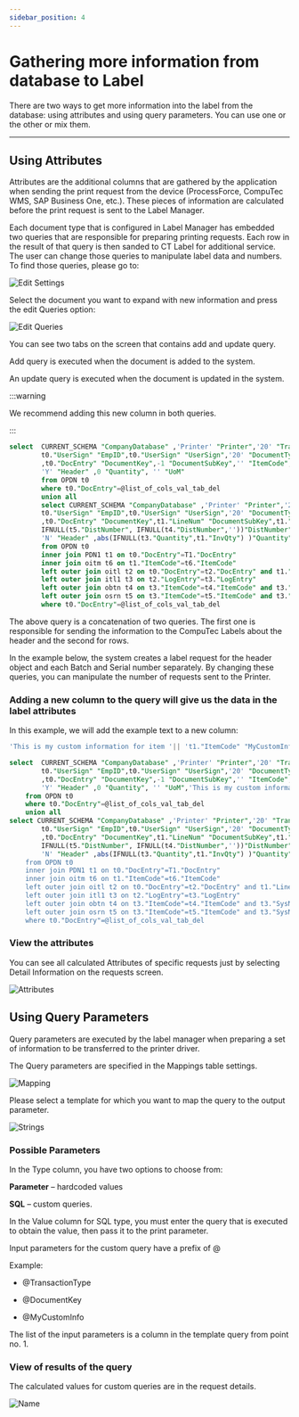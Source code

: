 ```yaml
---
sidebar_position: 4
---
```


# Gathering more information from database to Label

There are two ways to get more information into the label from the database: using attributes and using query parameters. You can use one or the other or mix them.

---

## Using Attributes

Attributes are the additional columns that are gathered by the application when sending the print request from the device (ProcessForce, CompuTec WMS, SAP Business One, etc.). These pieces of information are calculated before the print request is sent to the Label Manager.

Each document type that is configured in Label Manager has embedded two queries that are responsible for preparing printing requests. Each row in the result of that query is then sanded to CT Label for additional service. The user can change those queries to manipulate label data and numbers. To find those queries, please go to:

![Edit Settings](./media/gathering-more-information/edit-settings.webp)

Select the document you want to expand with new information and press the edit Queries option:

![Edit Queries](./media/gathering-more-information/edit-queries.webp)

You can see two tabs on the screen that contains add and update query.

Add query is executed when the document is added to the system.

An update query is executed when the document is updated in the system.

:::warning

We recommend adding this new column in both queries.

:::

```sql
select  CURRENT_SCHEMA "CompanyDatabase" ,'Printer' "Printer",'20' "TransactionType",'SAP' "Requester",
        t0."UserSign" "EmpID",t0."UserSign" "UserSign",'20' "DocumentType"
        ,t0."DocEntry" "DocumentKey",-1 "DocumentSubKey",'' "ItemCode",0 "Weight", '' "DistNumber",t0."CardCode" "CardCode",
        'Y' "Header" ,0 "Quantity", '' "UoM"
        from OPDN t0
        where t0."DocEntry"=@list_of_cols_val_tab_del
        union all
        select CURRENT_SCHEMA "CompanyDatabase" ,'Printer' "Printer",'20' "TransactionType",'SAP' "Requester",
        t0."UserSign" "EmpID",t0."UserSign" "UserSign",'20' "DocumentType"
        ,t0."DocEntry" "DocumentKey",t1."LineNum" "DocumentSubKey",t1."ItemCode" "ItemCode",t1."Weight1" "Weight",
        IFNULL(t5."DistNumber", IFNULL(t4."DistNumber",''))"DistNumber",t0."CardCode" "CardCode",
        'N' "Header" ,abs(IFNULL(t3."Quantity",t1."InvQty") )"Quantity", t6."InvntryUom" "UoM"
        from OPDN t0
        inner join PDN1 t1 on t0."DocEntry"=T1."DocEntry"
        inner join oitm t6 on t1."ItemCode"=t6."ItemCode"
        left outer join oitl t2 on t0."DocEntry"=t2."DocEntry" and t1."LineNum"=t2."DocLine" and t2."DocType"='20'
        left outer join itl1 t3 on t2."LogEntry"=t3."LogEntry"
        left outer join obtn t4 on t3."ItemCode"=t4."ItemCode" and t3."SysNumber"=t4."SysNumber" and t2."ManagedBy"=10000044
        left outer join osrn t5 on t3."ItemCode"=t5."ItemCode" and t3."SysNumber"=t5."SysNumber" and t2."ManagedBy"=10000045
        where t0."DocEntry"=@list_of_cols_val_tab_del
```

The above query is a concatenation of two queries. The first one is responsible for sending the information to the CompuTec Labels about the header and the second for rows.

In the example below, the system creates a label request for the header object and each Batch and Serial number separately. By changing these queries, you can manipulate the number of requests sent to the Printer.

### Adding a new column to the query will give us the data in the label attributes

In this example, we will add the example text to a new column:

```sql
'This is my custom information for item '|| 't1."ItemCode" "MyCustomInfo"
```

```sql
select  CURRENT_SCHEMA "CompanyDatabase" ,'Printer' "Printer",'20' "TransactionType",'SAP' "Requester",
        t0."UserSign" "EmpID",t0."UserSign" "UserSign",'20' "DocumentType"
        ,t0."DocEntry" "DocumentKey",-1 "DocumentSubKey",'' "ItemCode",0 "Weight", '' "DistNumber",t0."CardCode" "CardCode",
        'Y' "Header" ,0 "Quantity", '' "UoM",'This is my custom information for header '  "MyCustomInfo"
    from OPDN t0
    where t0."DocEntry"=@list_of_cols_val_tab_del
    union all
select CURRENT_SCHEMA "CompanyDatabase" ,'Printer' "Printer",'20' "TransactionType",'SAP' "Requester",
        t0."UserSign" "EmpID",t0."UserSign" "UserSign",'20' "DocumentType"
        ,t0."DocEntry" "DocumentKey",t1."LineNum" "DocumentSubKey",t1."ItemCode" "ItemCode",t1."Weight1" "Weight",
        IFNULL(t5."DistNumber", IFNULL(t4."DistNumber",''))"DistNumber",t0."CardCode" "CardCode",
        'N' "Header" ,abs(IFNULL(t3."Quantity",t1."InvQty") )"Quantity", t6."InvntryUom" "UoM" 'This is my custom information for item '|| 't1."ItemCode" "MyCustomInfo"
    from OPDN t0
    inner join PDN1 t1 on t0."DocEntry"=T1."DocEntry"
    inner join oitm t6 on t1."ItemCode"=t6."ItemCode"
    left outer join oitl t2 on t0."DocEntry"=t2."DocEntry" and t1."LineNum"=t2."DocLine" and t2."DocType"='20'
    left outer join itl1 t3 on t2."LogEntry"=t3."LogEntry"
    left outer join obtn t4 on t3."ItemCode"=t4."ItemCode" and t3."SysNumber"=t4."SysNumber" and t2."ManagedBy"=10000044
    left outer join osrn t5 on t3."ItemCode"=t5."ItemCode" and t3."SysNumber"=t5."SysNumber" and t2."ManagedBy"=10000045
    where t0."DocEntry"=@list_of_cols_val_tab_del
```

### View the attributes

You can see all calculated Attributes of specific requests just by selecting Detail Information on the requests screen.

![Attributes](./media/gathering-more-information/attributes.webp)

## Using Query Parameters

Query parameters are executed by the label manager when preparing a set of information to be transferred to the printer driver.

The Query parameters are specified in the Mappings table settings.

![Mapping](./media/gathering-more-information/mapping-table.webp)

Please select a template for which you want to map the query to the output parameter.

![Strings](./media/gathering-more-information/strings.webp)

### Possible Parameters

In the Type column, you have two options to choose from:

**Parameter** – hardcoded values

**SQL** – custom queries.

In the Value column for SQL type, you must enter the query that is executed to obtain the value, then pass it to the print parameter.

Input parameters for the custom query have a prefix of @

Example:

- @TransactionType

- @DocumentKey

- @MyCustomInfo

The list of the input parameters is a column in the template query from point no. 1.

### View of results of the query

The calculated values for custom queries are in the request details.

![Name](./media/gathering-more-information/name.webp)
